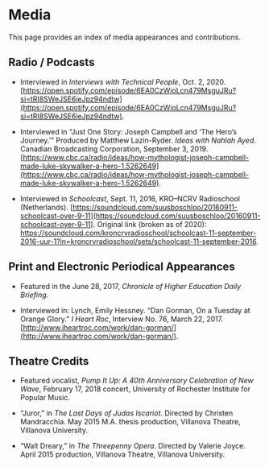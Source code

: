 # Media

This page provides an index of media appearances and contributions.

## Radio / Podcasts ##
* Interviewed in *Interviews with Technical People*, Oct. 2, 2020. [https://open.spotify.com/episode/6EA0CzWioLcn479MsguJRu?si=tRI8SWeJSE6ieJpz94ndtw](https://open.spotify.com/episode/6EA0CzWioLcn479MsguJRu?si=tRI8SWeJSE6ieJpz94ndtw).

* Interviewed in “Just One Story: Joseph Campbell and ‘The Hero’s Journey.’” Produced by Matthew Lazin-Ryder. *Ideas with Nahlah Ayed*. Canadian Broadcasting Corporation, September 3, 2019. [https://www.cbc.ca/radio/ideas/how-mythologist-joseph-campbell-made-luke-skywalker-a-hero-1.5262649](https://www.cbc.ca/radio/ideas/how-mythologist-joseph-campbell-made-luke-skywalker-a-hero-1.5262649).

*	Interviewed in *Schoolcast*, Sept. 11, 2016, KRO–NCRV Radioschool (Netherlands). [https://soundcloud.com/suusboschloo/20160911-schoolcast-over-9-11](https://soundcloud.com/suusboschloo/20160911-schoolcast-over-9-11). Original link (broken as of 2020): https://soundcloud.com/kroncrvradioschool/schoolcast-11-september-2016-uur-1?in=kroncrvradioschool/sets/schoolcast-11-september-2016.

## Print and Electronic Periodical Appearances ##
*	Featured in the June 28, 2017, *Chronicle of Higher Education Daily Briefing*.

*	Interviewed in: Lynch, Emily Hessney. “Dan Gorman, On a Tuesday at Orange Glory.” *I Heart Roc*, Interview No. 76, March 22, 2017. [http://www.iheartroc.com/work/dan-gorman/](http://www.iheartroc.com/work/dan-gorman/).

## Theatre Credits ##
*	Featured vocalist, *Pump It Up: A 40th Anniversary Celebration of New Wave*, February 17, 2018 concert, University of Rochester Institute for Popular Music.

*	“Juror,” in *The Last Days of Judas Iscariot*. Directed by Christen Mandracchia. May 2015 M.A. thesis production, Villanova Theatre, Villanova University. 

*	“Walt Dreary,” in *The Threepenny Opera*. Directed by Valerie Joyce. April 2015 production, Villanova Theatre, Villanova University. 
